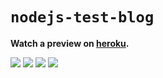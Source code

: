 # `nodejs-test-blog`
**Watch a preview on <a href="https://testblognodejs.herokuapp.com/">heroku</a>.**

![](https://i.imgur.com/4qbn1KY.png)
![](https://i.imgur.com/W46FzY1.png)
![](https://i.imgur.com/KgtQZ67.png)
![](https://i.imgur.com/HxXRUms.png)
